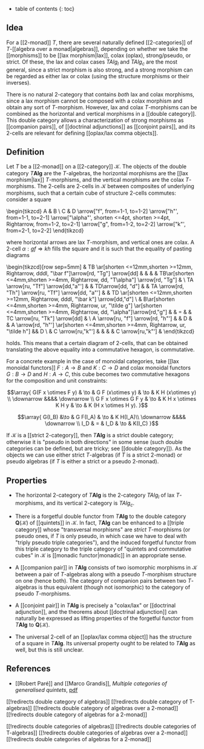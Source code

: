 * table of contents
{: toc}

## Idea

For a [[2-monad]] $T$, there are several naturally defined [[2-categories]] of $T$-[[algebra over a monad|algebras]], depending on whether we take the [[morphisms]] to be [[lax morphism|lax]], colax (oplax), strong/pseudo, or strict.  Of these, the lax and colax cases $T Alg_l$ and $T Alg_c$ are the most general, since a strict morphism is also strong, and a strong morphism can be regarded as either lax or colax (using the structure morphisms or their inverses).

There is no natural 2-category that contains *both* lax and colax morphisms, since a lax morphism cannot be composed with a colax morphism and obtain any sort of $T$-morphism.  However, lax and colax $T$-morphisms can be combined as the horizontal and vertical morphisms in a [[double category]].  This double category allows a characterization of strong morphisms as [[companion pairs]], of [[doctrinal adjunctions]] as [[conjoint pairs]], and its 2-cells are relevant for defining [[oplax/lax comma objects]].

## Definition

Let $T$ be a [[2-monad]] on a [[2-category]] $\mathcal{K}$.  The objects of the double category $T \mathbf{Alg}$ are the $T$-algebras, the horizontal morphisms are the [[lax morphism|lax]] $T$-morphisms, and the vertical morphisms are the colax $T$-morphisms.  The 2-cells are 2-cells in $\mathcal{K}$ between composites of underlying morphisms, such that a certain cube of structure 2-cells commutes: consider a square

\begin{tikzcd}
	A & B \\
	C & D
	\arrow["f", from=1-1, to=1-2]
	\arrow["h"', from=1-1, to=2-1]
	\arrow["\alpha"', shorten <=4pt, shorten >=4pt, Rightarrow, from=1-2, to=2-1]
	\arrow["g", from=1-2, to=2-2]
	\arrow["k"', from=2-1, to=2-2]
\end{tikzcd}

where horizontal arrows are lax $T$-morphism, and vertical ones are colax. A 2-cell $\alpha : g f \Rightarrow k h$ fills the square and it is such that the equality of pasting diagrams 

\begin{tikzcd}[row sep=5mm]
& TB \ar[shorten <=12mm,shorten >=12mm, Rightarrow, dddl, "\bar f"]\arrow[rd, "Tg"] \arrow[dd] & & & & TB\ar[shorten <=4mm,shorten >=4mm, Rightarrow, dd, "T\alpha"] \arrow[rd, "Tg"] & \\
TA \arrow[ru, "Tf"] \arrow[dd,"a"'] & & TD\arrow[dd, "d"] & & TA \arrow[rd, "Th"] \arrow[ru, "Tf"] \arrow[dd, "a"'] & & TD \ar[shorten <=12mm,shorten >=12mm, Rightarrow, dddl, "\bar k"] \arrow[dd,"d"] \\
& B\ar[shorten <=4mm,shorten >=4mm, Rightarrow, ur, "\tilde g"] \ar[shorten <=4mm,shorten >=4mm, Rightarrow, dd, "\alpha"]\arrow[rd,"g"] & & = & & TC \arrow[ru, "Tk"] \arrow[dd] & \\
A \arrow[ru, "f"] \arrow[rd, "h"'] & & D & & A \arrow[rd, "h"'] \ar[shorten <=4mm,shorten >=4mm, Rightarrow, ur, "\tilde h"] && D \\
 & C \arrow[ru,"k"'] & & & & C \arrow[ru,"k"'] & 
\end{tikzcd}

holds. This means that a certain diagram of 2-cells, that can be obtained translating the above equality into a commutative hexagon, is commutative.
 
For a concrete example in the case of monoidal categories, take [[lax monoidal functors]] $F:A\to B$ and $K:C\to D$ and colax monoidal functors $G:B\to D$ and $H:A\to C$, this cube becomes two commutative hexagons for the composition and unit constraints:

$$\array{
G(F x \otimes F y) & \to & G F (x\otimes y) & \to & K H (x\otimes y) \\
\downarrow &&&& \downarrow \\
G F x \otimes G F y & \to & K H x \otimes K H y & \to & K (H x \otimes H y).
}$$

$$\array{
G(I_B) &\to & G F(I_A) & \to & K H(I_A)\\
\downarrow &&&& \downarrow \\
I_D & = & I_D & \to & K(I_C)
}$$

If $\mathcal{K}$ is a [[strict 2-category]], then $T \mathbf{Alg}$ is a strict double category; otherwise it is "pseudo in both directions" in some sense (such double categories can be defined, but are tricky; see [[double category]]).  As the objects we can use either strict $T$-algebras (if $T$ is a strict 2-monad) or pseudo algebras (if $T$ is either a strict or a pseudo 2-monad).

## Properties

* The horizontal 2-category of $T \mathbf{Alg}$ is the 2-category $T Alg_l$ of lax $T$-morphisms, and its vertical 2-category is $T Alg_c$.

* There is a forgetful double functor from $T \mathbf{Alg}$ to the double category $\mathbf{Q}(\mathcal{K})$ of [[quintets]] in $\mathcal{K}$.  In fact, $T \mathbf{Alg}$ can be enhanced to a [[triple category]] whose "transversal morphisms" are *strict* $T$-morphisms (or pseudo ones, if $T$ is only pseudo, in which case we have to deal with "triply pseudo triple categories"), and the induced forgetful functor from this triple category to the triple category of "quintets and commutative cubes" in $\mathcal{K}$ is [[monadic functor|monadic]] in an appropriate sense.

* A [[companion pair]] in $T \mathbf{Alg}$ consists of two isomorphic morphisms in $\mathcal{K}$ between a pair of $T$-algebras along with a pseudo $T$-morphism structure on one (hence both).  The category of companion pairs between two $T$-algebras is thus equivalent (though not isomorphic) to the category of pseudo $T$-morphisms.

* A [[conjoint pair]] in $T \mathbf{Alg}$ is precisely a "colax/lax" or [[doctrinal adjunction]], and the theorems about [[doctrinal adjunction]] can naturally be expressed as lifting properties of the forgetful functor from $T \mathbf{Alg}$ to $\mathbf{Q}(\mathcal{K})$.

* The universal 2-cell of an [[oplax/lax comma object]] has the structure of a square in $T \mathbf{Alg}$.  Its universal property ought to be related to $T \mathbf{Alg}$ as well, but this is still unclear.

## References

* [[Robert Paré]] and [[Marco Grandis]], _Multiple categories of generalised quintets_, [pdf](https://www.dima.unige.it/~grandis/MlcGQ.pdf)

[[!redirects double category of algebras]]
[[!redirects double category of T-algebras]]
[[!redirects double category of algebras over a 2-monad]]
[[!redirects double category of algebras for a 2-monad]]

[[!redirects double categories of algebras]]
[[!redirects double categories of T-algebras]]
[[!redirects double categories of algebras over a 2-monad]]
[[!redirects double categories of algebras for a 2-monad]]
